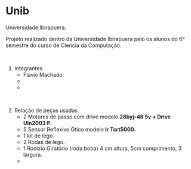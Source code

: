 # Unib
Universidade Ibirapuera.

Projeto realizado dentro da Universidade Ibirapuera pelo os alunos do 6° semestre do curso de Ciencia da Computação.

<br/>

1. 	Integrantes
	- Flavio Machado
	- 
	- 

<br/>
	
2.	Relação de peças usadas
	- 2 Motores de passo com drive modelo **28byj-48 5v + Drive Uln2003 P.**
	- 5 Sensor Reflexivo Ótico modelo **Ir Tcrt5000.**
	- 1 kit de lego.
	- 2 Rodas de lego.
	- 1 Rodízio Giratório (roda boba) 4 cm altura, 5cm comprimento, 3 largura.
	- 